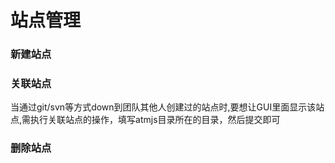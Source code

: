# 站点管理
### 新建站点
### 关联站点
当通过git/svn等方式down到团队其他人创建过的站点时,要想让GUI里面显示该站点,需执行关联站点的操作，填写atmjs目录所在的目录，然后提交即可
### 删除站点